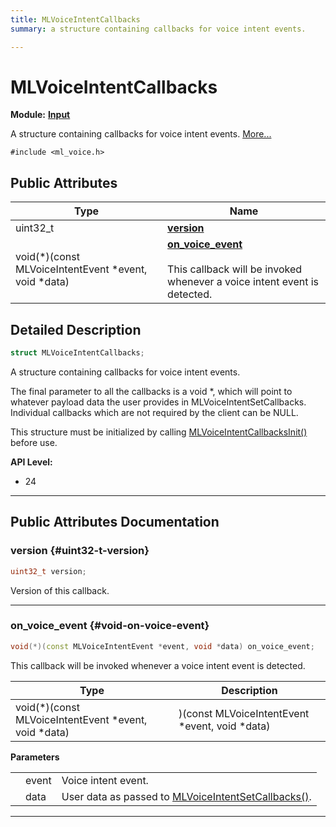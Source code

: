 ```yaml
---
title: MLVoiceIntentCallbacks
summary: a structure containing callbacks for voice intent events. 

---
```


# MLVoiceIntentCallbacks

**Module:** **[Input](/api-ref/api/Modules/group___input/group___input.md)**



A structure containing callbacks for voice intent events.  [More...](#detailed-description)


`#include <ml_voice.h>`

## Public Attributes

| Type           | Name           |
| -------------- | -------------- |
| uint32_t | **[version](/api-ref/api/Modules/group___input/struct_m_l_voice_intent_callbacks.md#uint32-t-version)**  |
| void(*)(const MLVoiceIntentEvent *event, void *data) | **[on_voice_event](/api-ref/api/Modules/group___input/struct_m_l_voice_intent_callbacks.md#void-on-voice-event)** <br></br>This callback will be invoked whenever a voice intent event is detected.  |

## Detailed Description

```cpp
struct MLVoiceIntentCallbacks;
```

A structure containing callbacks for voice intent events. 

The final parameter to all the callbacks is a void *, which will point to whatever payload data the user provides in MLVoiceIntentSetCallbacks. Individual callbacks which are not required by the client can be NULL.

This structure must be initialized by calling [MLVoiceIntentCallbacksInit()](/api-ref/api/Modules/group___input/group___input.md#void-mlvoiceintentcallbacksinit) before use.




**API Level:**
  * 24




-----------
## Public Attributes Documentation

### version {#uint32-t-version}

```cpp
uint32_t version;
```


Version of this callback. 





-----------

### on_voice_event {#void-on-voice-event}

```cpp
void(*)(const MLVoiceIntentEvent *event, void *data) on_voice_event;
```

This callback will be invoked whenever a voice intent event is detected. 


| Type | Description |
|--|--|
| void(*)(const MLVoiceIntentEvent *event, void *data) | )(const MLVoiceIntentEvent *event, void *data) |


**Parameters**

|  |   |   |
|--|--|--|
|  |event|Voice intent event. |
|  |data|User data as passed to [MLVoiceIntentSetCallbacks()](/api-ref/api/Modules/group___input/group___input.md#mlresult-mlvoiceintentsetcallbacks). |




-----------

